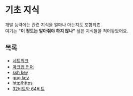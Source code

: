 # 기초 지식
개발 능력에는 관련 지식을 얼마나 아는지도 포함되죠.  
여기는 **"이 정도는 알아줘야 하지 않나"** 싶은 지식들을 적어놓았어요.
## 목록
- [네트워크](network/index.md)
- [마크업 언어](markup_language/index.md)
- [ssh key](ssh_key.md)
- [gpg key](gpg_key.md)
- [http/https](https.md)
- [32비트와 64비트](x86_64.md)
